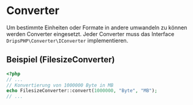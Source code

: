 # Converter

Um bestimmte Einheiten oder Formate in andere umwandeln zu können werden Converter eingesetzt. Jeder Converter muss das Interface `DripsPHP\Converter\IConverter` implementieren.

## Beispiel (FilesizeConverter)

```php
<?php
// ...
// Konvertierung von 1000000 Byte in MB
echo FilesizeConverter::convert(1000000, "Byte", "MB");
// ...
```
